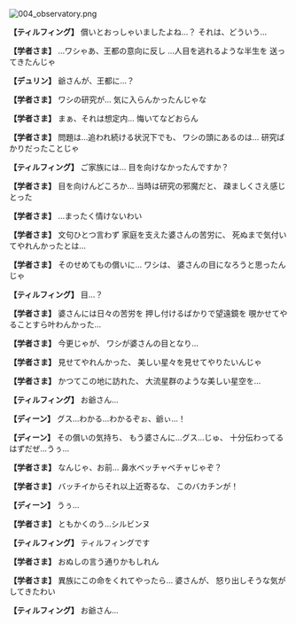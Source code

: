
![004_observatory.png](../images/backgrounds/004_observatory.png)

**【ティルフィング】**
償いとおっしゃいましたよね…？
それは、どういう…

**【学者さま】**
…ワシゃあ、王都の意向に反し
…人目を逃れるような半生を
送ってきたんじゃ

**【デュリン】**
爺さんが、王都に…？

**【学者さま】**
ワシの研究が…
気に入らんかったんじゃな

**【学者さま】**
まぁ、それは想定内…
悔いてなどおらん

**【学者さま】**
問題は…追われ続ける状況下でも、
ワシの頭にあるのは…
研究ばかりだったことじゃ

**【ティルフィング】**
ご家族には…
目を向けなかったんですか？

**【学者さま】**
目を向けんどころか…
当時は研究の邪魔だと、
疎ましくさえ感じとった

**【学者さま】**
…まったく情けないわい

**【学者さま】**
文句ひとつ言わず
家庭を支えた婆さんの苦労に、
死ぬまで気付いてやれんかったとは…

**【学者さま】**
そのせめてもの償いに…
ワシは、
婆さんの目になろうと思ったんじゃ

**【ティルフィング】**
目…？

**【学者さま】**
婆さんには日々の苦労を
押し付けるばかりで望遠鏡を
覗かせてやることすら叶わんかった…

**【学者さま】**
今更じゃが、
ワシが婆さんの目となり…

**【学者さま】**
見せてやれんかった、
美しい星々を見せてやりたいんじゃ

**【学者さま】**
かつてこの地に訪れた、
大流星群のような美しい星空を…

**【ティルフィング】**
お爺さん…

**【ディーン】**
グス…わかる…わかるぞぉ、爺ぃ…！

**【ディーン】**
その償いの気持ち、
もう婆さんに…グス…じゅ、
十分伝わってるはずだぜ…うぅ…

**【学者さま】**
なんじゃ、お前…
鼻水ベッチャベチャじゃぞ？

**【学者さま】**
バッチイからそれ以上近寄るな、
このバカチンが！

**【ディーン】**
うぅ…

**【学者さま】**
ともかくのう…シルビンヌ

**【ティルフィング】**
ティルフィングです

**【学者さま】**
おぬしの言う通りかもしれん

**【学者さま】**
異族にこの命をくれてやったら…
婆さんが、
怒り出しそうな気がしてきたわい

**【ティルフィング】**
お爺さん…